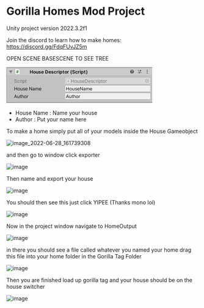 # Gorilla Homes Mod Project
Unity project version 2022.3.2f1

Join the discord to learn how to make homes: https://discord.gg/FdqFUvJZ5m

OPEN SCENE BASESCENE TO SEE TREE

![image](GHAssets/HouseDescriptor.png)

- House Name : Name your house
- Author : Put your name here

To make a home simply put all of your models inside the House Gameobject 

![image_2022-06-28_161739308](https://user-images.githubusercontent.com/104174626/176106875-0701eaeb-bb8b-4e89-8856-db1704a0ba8e.png)

and then go to window click exporter

![image](https://user-images.githubusercontent.com/104174626/176106964-fe389c56-6eb3-469a-878a-0fe9b2ba55a0.png)

Then name and export your house

![image](https://user-images.githubusercontent.com/104174626/176107060-079146d4-5fde-4ba6-b788-c31504663fc7.png)

You should then see this just click YIPEE (Thanks mono lol)

![image](https://user-images.githubusercontent.com/104174626/176107601-8f432c10-3eda-4519-acb6-f83e2877aea0.png)

Now in the project window navigate to HomeOutput

![image](https://user-images.githubusercontent.com/104174626/176107779-c38a2242-8d2d-4d9d-8f59-b3696a41117c.png)

in there you should see a file called whatever you named your home
drag this file into your home folder in the Gorilla Tag Folder

![image](https://user-images.githubusercontent.com/104174626/176107979-b0ab1e33-0a21-4bfb-8139-12e0199c707c.png)

Then you are finished load up gorilla tag and your house should be on the house switcher

![image](https://user-images.githubusercontent.com/104174626/176107157-1afd99c7-4b31-4f23-aa9f-245d61e41b60.png)
